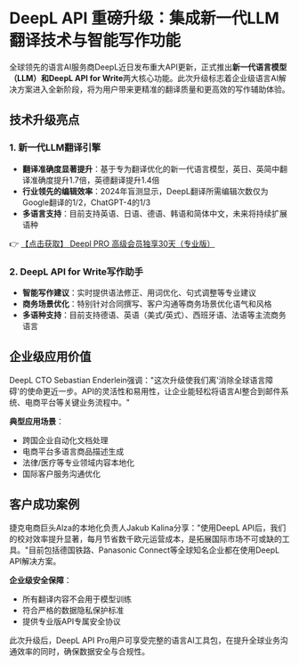 # DeepL API 重磅升级：集成新一代LLM翻译技术与智能写作功能

全球领先的语言AI服务商DeepL近日发布重大API更新，正式推出**新一代语言模型（LLM）**和**DeepL API for Write**两大核心功能。此次升级标志着企业级语言AI解决方案进入全新阶段，将为用户带来更精准的翻译质量和更高效的写作辅助体验。

## 技术升级亮点

### 1. 新一代LLM翻译引擎
- **翻译准确度显著提升**：基于专为翻译优化的新一代语言模型，英日、英简中翻译准确度提升1.7倍，英德翻译提升1.4倍
- **行业领先的编辑效率**：2024年盲测显示，DeepL翻译所需编辑次数仅为Google翻译的1/2，ChatGPT-4的1/3
- **多语言支持**：目前支持英语、日语、德语、韩语和简体中文，未来将持续扩展语种

👉 [【点击获取】 Deepl PRO 高级会员独享30天（专业版） ](https://bit.ly/DEepl)

### 2. DeepL API for Write写作助手
- **智能写作建议**：实时提供语法修正、用词优化、句式调整等专业建议
- **商务场景优化**：特别针对合同撰写、客户沟通等商务场景优化语气和风格
- **多语种支持**：目前支持德语、英语（美式/英式）、西班牙语、法语等主流商务语言

## 企业级应用价值
DeepL CTO Sebastian Enderlein强调："这次升级使我们离'消除全球语言障碍'的使命更近一步。API的灵活性和易用性，让企业能轻松将语言AI整合到邮件系统、电商平台等关键业务流程中。"

**典型应用场景**：
- 跨国企业自动化文档处理
- 电商平台多语言商品描述生成
- 法律/医疗等专业领域内容本地化
- 国际客户服务沟通优化

## 客户成功案例
捷克电商巨头Alza的本地化负责人Jakub Kalina分享："使用DeepL API后，我们的校对效率提升显著，每月节省数千欧元运营成本，是拓展国际市场不可或缺的工具。"目前包括德国铁路、Panasonic Connect等全球知名企业都在使用DeepL API解决方案。

**企业级安全保障**：
- 所有翻译内容不会用于模型训练
- 符合严格的数据隐私保护标准
- 提供专业版API专属安全协议

此次升级后，DeepL API Pro用户可享受完整的语言AI工具包，在提升全球业务沟通效率的同时，确保数据安全与合规性。